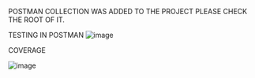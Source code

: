 POSTMAN COLLECTION WAS ADDED TO THE PROJECT PLEASE CHECK THE ROOT OF IT.

TESTING IN POSTMAN
![image](https://github.com/user-attachments/assets/e5b417d5-91b2-413c-b51b-3ec0e4b2204f)


COVERAGE

![image](https://github.com/user-attachments/assets/d86016f9-c268-4270-9aea-4cac103abf2f)
